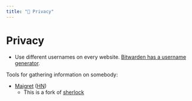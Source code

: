 ```yaml
---
title: "🥷 Privacy"
---
```

# Privacy

- Use different usernames on every website. [Bitwarden has a username
  generator](https://bitwarden.com/blog/how-to-use-the-bitwarden-username-generator-and-why-you-should/).

Tools for gathering information on somebody:

- [Maigret](https://github.com/soxoj/maigret) ([HN](https://news.ycombinator.com/item?id=33061058))
  - This is a fork of [sherlock](https://github.com/sherlock-project/sherlock)
